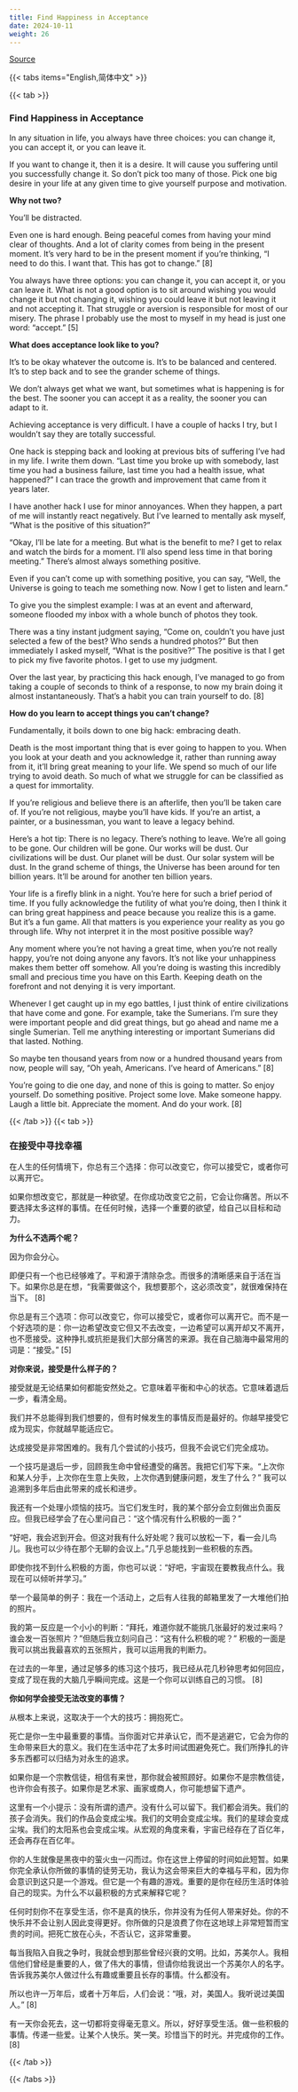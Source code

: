 ```yaml
---
title: Find Happiness in Acceptance
date: 2024-10-11
weight: 26
---
```


[Source](https://www.navalmanack.com/almanack-of-naval-ravikant/find-happiness-in-acceptance)

{{< tabs items="English,简体中文" >}}

{{< tab >}}

### Find Happiness in Acceptance

In any situation in life, you always have three choices: you can change it, you can accept it, or you can leave it.

If you want to change it, then it is a desire. It will cause you suffering until you successfully change it. So don’t pick too many of those. Pick one big desire in your life at any given time to give yourself purpose and motivation.

**Why not two?**

You’ll be distracted.

Even one is hard enough. Being peaceful comes from having your mind clear of thoughts. And a lot of clarity comes from being in the present moment. It’s very hard to be in the present moment if you’re thinking, “I need to do this. I want that. This has got to change.” [8]

You always have three options: you can change it, you can accept it, or you can leave it. What is not a good option is to sit around wishing you would change it but not changing it, wishing you could leave it but not leaving it and not accepting it. That struggle or aversion is responsible for most of our misery. The phrase I probably use the most to myself in my head is just one word: “accept.” [5]

**What does acceptance look like to you?**

It’s to be okay whatever the outcome is. It’s to be balanced and centered. It’s to step back and to see the grander scheme of things.

We don’t always get what we want, but sometimes what is happening is for the best. The sooner you can accept it as a reality, the sooner you can adapt to it.

Achieving acceptance is very difficult. I have a couple of hacks I try, but I wouldn’t say they are totally successful.

One hack is stepping back and looking at previous bits of suffering I’ve had in my life. I write them down. “Last time you broke up with somebody, last time you had a business failure, last time you had a health issue, what happened?” I can trace the growth and improvement that came from it years later.

I have another hack I use for minor annoyances. When they happen, a part of me will instantly react negatively. But I’ve learned to mentally ask myself, “What is the positive of this situation?”

“Okay, I’ll be late for a meeting. But what is the benefit to me? I get to relax and watch the birds for a moment. I’ll also spend less time in that boring meeting.” There’s almost always something positive.

Even if you can’t come up with something positive, you can say, “Well, the Universe is going to teach me something now. Now I get to listen and learn.”

To give you the simplest example: I was at an event and afterward, someone flooded my inbox with a whole bunch of photos they took.

There was a tiny instant judgment saying, “Come on, couldn’t you have just selected a few of the best? Who sends a hundred photos?” But then immediately I asked myself, “What is the positive?” The positive is that I get to pick my five favorite photos. I get to use my judgment.

Over the last year, by practicing this hack enough, I’ve managed to go from taking a couple of seconds to think of a response, to now my brain doing it almost instantaneously. That’s a habit you can train yourself to do. [8]

**How do you learn to accept things you can’t change?**

Fundamentally, it boils down to one big hack: embracing death.

Death is the most important thing that is ever going to happen to you. When you look at your death and you acknowledge it, rather than running away from it, it’ll bring great meaning to your life. We spend so much of our life trying to avoid death. So much of what we struggle for can be classified as a quest for immortality.

If you’re religious and believe there is an afterlife, then you’ll be taken care of. If you’re not religious, maybe you’ll have kids. If you’re an artist, a painter, or a businessman, you want to leave a legacy behind.

Here’s a hot tip: There is no legacy. There’s nothing to leave. We’re all going to be gone. Our children will be gone. Our works will be dust. Our civilizations will be dust. Our planet will be dust. Our solar system will be dust. In the grand scheme of things, the Universe has been around for ten billion years. It’ll be around for another ten billion years.

Your life is a firefly blink in a night. You’re here for such a brief period of time. If you fully acknowledge the futility of what you’re doing, then I think it can bring great happiness and peace because you realize this is a game. But it’s a fun game. All that matters is you experience your reality as you go through life. Why not interpret it in the most positive possible way?

Any moment where you’re not having a great time, when you’re not really happy, you’re not doing anyone any favors. It’s not like your unhappiness makes them better off somehow. All you’re doing is wasting this incredibly small and precious time you have on this Earth. Keeping death on the forefront and not denying it is very important.

Whenever I get caught up in my ego battles, I just think of entire civilizations that have come and gone. For example, take the Sumerians. I’m sure they were important people and did great things, but go ahead and name me a single Sumerian. Tell me anything interesting or important Sumerians did that lasted. Nothing.

So maybe ten thousand years from now or a hundred thousand years from now, people will say, “Oh yeah, Americans. I’ve heard of Americans.” [8]

You’re going to die one day, and none of this is going to matter. So enjoy yourself. Do something positive. Project some love. Make someone happy. Laugh a little bit. Appreciate the moment. And do your work. [8]

{{< /tab >}}
{{< tab >}}

### 在接受中寻找幸福

在人生的任何情境下，你总有三个选择：你可以改变它，你可以接受它，或者你可以离开它。

如果你想改变它，那就是一种欲望。在你成功改变它之前，它会让你痛苦。所以不要选择太多这样的事情。在任何时候，选择一个重要的欲望，给自己以目标和动力。

**为什么不选两个呢？**

因为你会分心。

即便只有一个也已经够难了。平和源于清除杂念。而很多的清晰感来自于活在当下。如果你总是在想，“我需要做这个，我想要那个，这必须改变”，就很难保持在当下。 [8]

你总是有三个选项：你可以改变它，你可以接受它，或者你可以离开它。而不是一个好选项的是：你一边希望改变它但又不去改变，一边希望可以离开却又不离开，也不愿接受。这种挣扎或抗拒是我们大部分痛苦的来源。我在自己脑海中最常用的词是：“接受。” [5]

**对你来说，接受是什么样子的？**

接受就是无论结果如何都能安然处之。它意味着平衡和中心的状态。它意味着退后一步，看清全局。

我们并不总能得到我们想要的，但有时候发生的事情反而是最好的。你越早接受它成为现实，你就越早能适应它。

达成接受是非常困难的。我有几个尝试的小技巧，但我不会说它们完全成功。

一个技巧是退后一步，回顾我生命中曾经遭受的痛苦。我把它们写下来。“上次你和某人分手，上次你在生意上失败，上次你遇到健康问题，发生了什么？” 我可以追溯到多年后由此带来的成长和进步。

我还有一个处理小烦恼的技巧。当它们发生时，我的某个部分会立刻做出负面反应。但我已经学会了在心里问自己：“这个情况有什么积极的一面？”

“好吧，我会迟到开会。但这对我有什么好处呢？我可以放松一下，看一会儿鸟儿。我也可以少待在那个无聊的会议上。”几乎总能找到一些积极的东西。

即使你找不到什么积极的方面，你也可以说：“好吧，宇宙现在要教我点什么。我现在可以倾听并学习。”

举一个最简单的例子：我在一个活动上，之后有人往我的邮箱里发了一大堆他们拍的照片。

我的第一反应是一个小小的判断：“拜托，难道你就不能挑几张最好的发过来吗？谁会发一百张照片？”但随后我立刻问自己：“这有什么积极的呢？” 积极的一面是我可以挑出我最喜欢的五张照片，我可以运用我的判断力。

在过去的一年里，通过足够多的练习这个技巧，我已经从花几秒钟思考如何回应，变成了现在我的大脑几乎瞬间完成。这是一个你可以训练自己的习惯。 [8]

**你如何学会接受无法改变的事情？**

从根本上来说，这取决于一个大的技巧：拥抱死亡。

死亡是你一生中最重要的事情。当你面对它并承认它，而不是逃避它，它会为你的生命带来巨大的意义。我们在生活中花了太多时间试图避免死亡。我们所挣扎的许多东西都可以归结为对永生的追求。

如果你是一个宗教信徒，相信有来世，那你就会被照顾好。如果你不是宗教信徒，也许你会有孩子。如果你是艺术家、画家或商人，你可能想留下遗产。

这里有一个小提示：没有所谓的遗产。没有什么可以留下。我们都会消失。我们的孩子会消失。我们的作品会变成尘埃。我们的文明会变成尘埃。我们的星球会变成尘埃。我们的太阳系也会变成尘埃。从宏观的角度来看，宇宙已经存在了百亿年，还会再存在百亿年。

你的人生就像是黑夜中的萤火虫一闪而过。你在这世上停留的时间如此短暂。如果你完全承认你所做的事情的徒劳无功，我认为这会带来巨大的幸福与平和，因为你会意识到这只是一个游戏。但它是一个有趣的游戏。重要的是你在经历生活时体验自己的现实。为什么不以最积极的方式来解释它呢？

任何时刻你不在享受生活，你不是真的快乐，你并没有为任何人带来好处。你的不快乐并不会让别人因此变得更好。你所做的只是浪费了你在这地球上非常短暂而宝贵的时间。把死亡放在心头，不否认它，这非常重要。

每当我陷入自我之争时，我就会想到那些曾经兴衰的文明。比如，苏美尔人。我相信他们曾经是重要的人，做了伟大的事情，但请你给我说出一个苏美尔人的名字。告诉我苏美尔人做过什么有趣或重要且长存的事情。什么都没有。

所以也许一万年后，或者十万年后，人们会说：“哦，对，美国人。我听说过美国人。” [8]

有一天你会死去，这一切都将变得毫无意义。所以，好好享受生活。做一些积极的事情。传递一些爱。让某个人快乐。笑一笑。珍惜当下的时光。并完成你的工作。 [8]

{{< /tab >}}

{{< /tabs >}}
